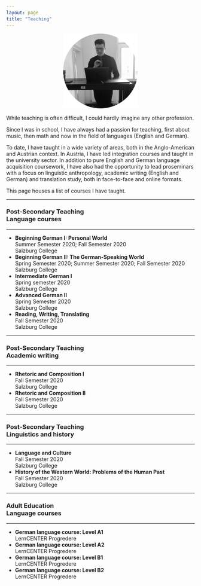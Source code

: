 ```yaml
---
layout: page
title: "Teaching"
---
```


<p align="center">
  <img width="200" height="200" src="/82c27ac1-b50e-4bc5-aff6-5437208f6149-modified.png">
</p>

While teaching is often difficult, I could hardly imagine any other profession.
 
Since I was in school, I have always had a passion for teaching, first about music, then math and now in the field of languages (English and German).

To date, I have taught in a wide variety of areas, both in the Anglo-American and Austrian context. In Austria, I have led integration courses and taught in the university sector. In addition to pure English and German language acquisition coursework, I have also had the opportunity to lead proseminars with a focus on linguistic anthropology, academic writing (English and German) and translation study, both in face-to-face and online formats.  

This page houses a list of courses I have taught. 

-------------------
### Post-Secondary Teaching <br> Language courses
-------------------
- **Beginning German I: Personal World** <br> Summer Semester 2020; Fall Semester 2020 <br> Salzburg College
- **Beginning German II: The German-Speaking World** <br> Spring Semester 2020; Summer Semester 2020; Fall Semester 2020 <br> Salzburg College
- **Intermediate German I** <br> Spring semester 2020 <br> Salzburg College
- **Advanced German II** <br> Spring Semester 2020 <br> Salzburg College
- **Reading, Writing, Translating** <br> Fall Semester 2020 <br> Salzburg College

-------------------
### Post-Secondary Teaching <br> Academic writing
-------------------
- **Rhetoric and Composition I** <br> Fall Semester 2020 <br> Salzburg College
- **Rhetoric and Composition II** <br> Fall Semester 2020 <br> Salzburg College

-------------------
### Post-Secondary Teaching <br> Linguistics and history
-------------------
- **Language and Culture** <br> Fall Semester 2020 <br> Salzburg College
- **History of the Western World: Problems of the Human Past** <br> Fall Semester 2020 <br> Salzburg College

-------------------
### Adult Education <br> Language courses
-------------------
- **German language course: Level A1** <br> LernCENTER Progredere
- **German language course: Level A2** <br> LernCENTER Progredere
- **German language course: Level B1** <br> LernCENTER Progredere
- **German language course: Level B2** <br> LernCENTER Progredere

